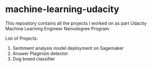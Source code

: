 # machine-learning-udacity

This repository contains all the projects I worked on as part Udacity Machine Learning Engineer Nanodegree Program.

List of Projects:
1. Sentiment analysis model deployment on Sagemaker
2. Answer Plagirism detector
3. Dog breed classifier
